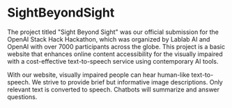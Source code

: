# SightBeyondSight
The project titled "Sight Beyond Sight" was our official submission for the OpenAI Stack Hack Hackathon, which was organized by Lablab AI and OpenAI with over 7000 participants across the globe. This project is a basic website that enhances online content accessibility for the visually impaired with a cost-effective text-to-speech service using contemporary AI tools.

With our website, visually impaired people can hear human-like text-to-speech. We strive to provide brief but informative image descriptions. Only relevant text is converted to speech. Chatbots will summarize and answer questions.

